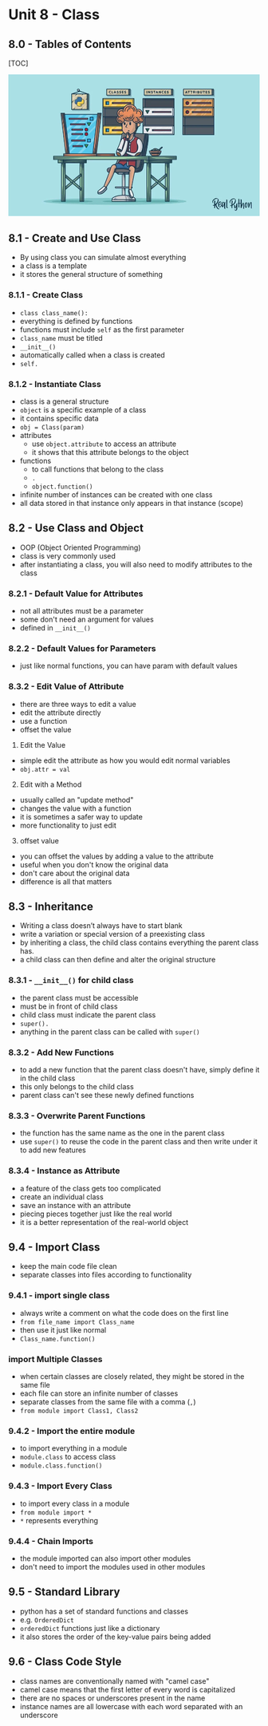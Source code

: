 # Unit 8 - Class
## 8.0 - Tables of Contents
[TOC]

![img](assets/AG5ZnWT42VK1J6wk8S957s3fAeQMtBl-zrcLQSQWFzMAhFPKNBVfUb7BGgTISOCimeP3AVpJn0egxugwuUQUkYW78STtlZ8gcj0DkZbklR9b7N9wBijHXWz2dthF3OQtIV1Zm1XirV2-hr33UPgO.png)

## 8.1 - Create and Use Class

 - By using class you can simulate almost everything
 - a class is a template
 - it stores the general structure of something

### 8.1.1 - Create Class
 - `class class_name():`
 - everything is defined by functions
 - functions must include `self` as the first parameter
 - `class_name` must be titled
 - `__init__()`
 - automatically called when a class is created
 - `self.`

### 8.1.2 - Instantiate Class
 - class is a general structure
 - `object` is a specific example of a class
 - it contains specific data
 - `obj = Class(param)`
 - attributes
   - use `object.attribute` to access an attribute
   - it shows that this attribute belongs to the object
 - functions
   - to call functions that belong to the class
   - `.`
   - `object.function()`
 - infinite number of instances can be created with one class
 - all data stored in that instance only appears in that instance (scope)
## 8.2 - Use Class and Object
 - OOP (Object Oriented Programming)
 - class is very commonly used
 - after instantiating a class, you will also need to modify attributes to the class
### 8.2.1 - Default Value for Attributes
 - not all attributes must be a parameter
 - some don't need an argument for values
 - defined in `__init__()`

### 8.2.2 - Default Values for Parameters
 - just like normal functions, you can have param with default values

### 8.3.2 - Edit Value of Attribute
 - there are three ways to edit a value
 - edit the attribute directly
 - use a function
 - offset the value
 1. Edit the Value
   - simple edit the attribute as how you would edit normal variables
   - `obj.attr = val`
 2. Edit with a Method
   - usually called an "update method"
   - changes the value with a function
   - it is sometimes a safer way to update
   - more functionality to just edit
 3. offset value
   - you can offset the values by adding a value to the attribute
   - useful when you don't know the original data
   - don't care about the original data
   - difference is all that matters
## 8.3 - Inheritance
 - Writing a class doesn’t always have to start blank
 - write a variation or special version of a preexisting class
 - by inheriting a class, the child class contains everything the parent class has.
 - a child class can then define and alter the original structure
### 8.3.1 - `__init__()` for child class
 - the parent class must be accessible
 - must be in front of child class
 - child class must indicate the parent class
 - `super().`
 - anything in the parent class can be called with `super()`

### 8.3.2 - Add New Functions
 - to add a new function that the parent class doesn't have, simply define it in the child class
 - this only belongs to the child class
 - parent class can't see these newly defined functions

### 8.3.3 - Overwrite Parent Functions
 - the function has the same name as the one in the parent class
 - use `super()` to reuse the code in the parent class and then write under it to add new features


### 8.3.4 - Instance as Attribute
 - a feature of the class gets too complicated
 - create an individual class
 - save an instance with an attribute
 - piecing pieces together just like the real world
 - it is a better representation of the real-world object

## 9.4 - Import Class
 - keep the main code file clean
 - separate classes into files according to functionality

### 9.4.1 - import single class
 - always write a comment on what the code does on the first line
 - `from file_name import Class_name`
 - then use it just like normal
 - `Class_name.function()`

### import Multiple Classes

 - when certain classes are closely related, they might be stored in the same file
 - each file can store an infinite number of classes
 - separate classes from the same file with a comma (`,`)
 - `from module import Class1, Class2`

### 9.4.2 - Import the entire module

 - to import everything in a module
 - `module.class` to access class
 - `module.class.function()`


### 9.4.3 - Import Every Class
 - to import every class in a module
 - `from module import *`
 - `*` represents everything

### 9.4.4 - Chain Imports
 - the module imported can also import other modules
 - don't need to import the modules used in other modules

## 9.5 - Standard Library
 - python has a set of standard functions and classes
 - e.g. `OrderedDict`
 - `orderedDict` functions just like a dictionary
 - it also stores the order of the key-value pairs being added

## 9.6 - Class Code Style
 - class names are conventionally named with "camel case"
 - camel case means that the first letter of every word is capitalized
 - there are no spaces or underscores present in the name
 - instance names are all lowercase with each word separated with an underscore

